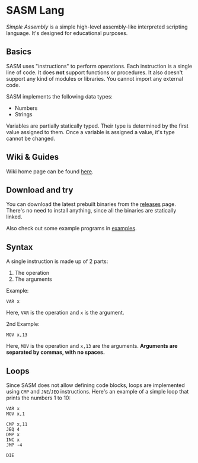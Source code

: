 # SASM Lang
*Simple Assembly* is a simple high-level assembly-like interpreted scripting language. It's designed for educational purposes.

## Basics
SASM uses "instructions" to perform operations. Each instruction is a single line of code. It does __not__ support functions or procedures. It also doesn't support any kind of modules or libraries. You cannot import any external code.

SASM implements the following data types:
- Numbers
- Strings

Variables are partially statically typed. Their type is determined by the first value assigned to them. Once a variable is assigned a value, it's type cannot be changed.

## Wiki & Guides
Wiki home page can be found [here](https://github.com/br0kenpixel/sasm/wiki).

## Download and try
You can download the latest prebuilt binaries from the [releases](https://github.com/br0kenpixel/sasm/releases) page. There's no need to install anything, since all the binaries are statically linked.

Also check out some example programs in [examples](examples/).

## Syntax
A single instruction is made up of 2 parts:
1. The operation
2. The arguments

Example:
```
VAR x
```

Here, `VAR` is the operation and `x` is the argument.

2nd Example:
```
MOV x,13
```

Here, `MOV` is the operation and `x,13` are the arguments. __Arguments are separated by commas, with no spaces.__

## Loops
Since SASM does not allow defining code blocks, loops are implemented using `CMP` and `JNE`/`JEQ` instructions.
Here's an example of a simple loop that prints the numbers 1 to 10:

```
VAR x
MOV x,1

CMP x,11
JEQ 4
DMP x
INC x
JMP -4

DIE
```